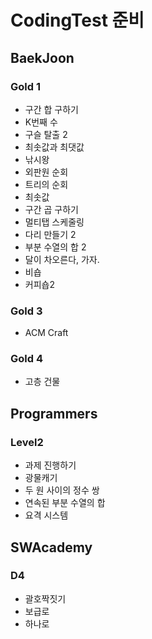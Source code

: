 # CodingTest 준비

## BaekJoon

### Gold 1

- 구간 합 구하기
- K번째 수
- 구슬 탈출 2
- 최솟값과 최댓값
- 낚시왕
- 외판원 순회
- 트리의 순회
- 최솟값
- 구간 곱 구하기
- 멀티탭 스케줄링
- 다리 만들기 2
- 부분 수열의 합 2
- 달이 차오른다, 가자.
- 비숍
- 커피숍2

### Gold 3

- ACM Craft

### Gold 4

- 고층 건물

## Programmers

### Level2

- 과제 진행하기
- 광물캐기
- 두 원 사이의 정수 쌍
- 연속된 부분 수열의 합
- 요격 시스템

## SWAcademy

### D4

- 괄호짝짓기
- 보급로
- 하나로